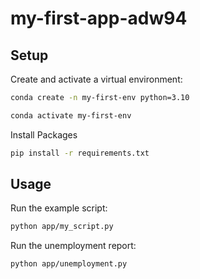 # my-first-app-adw94




## Setup

Create and activate a virtual environment:

```sh
conda create -n my-first-env python=3.10

conda activate my-first-env
```


Install Packages

```sh
pip install -r requirements.txt
```

## Usage

Run the example script:

```sh
python app/my_script.py
```

Run the unemployment report:

```sh
python app/unemployment.py
```
